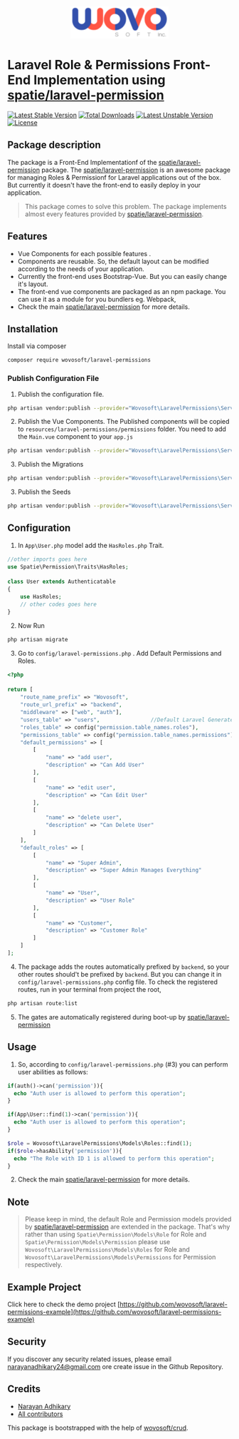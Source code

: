 <p align="center">
  <a href="https://wovosoft.com/">
    <img src="https://github.com/wovosoft/bootstrap-vue-font-awesome-picker/blob/master/wovosoft.png" alt="Wovosoft Software Development Compnay"  height="72">
  </a>
</p>

# Laravel Role & Permissions Front-End Implementation using [spatie/laravel-permission](https://github.com/spatie/laravel-permission)


[![Latest Stable Version](https://poser.pugx.org/wovosoft/laravel-permissions/v/stable)](https://packagist.org/packages/wovosoft/laravel-permissions) [![Total Downloads](https://poser.pugx.org/wovosoft/laravel-permissions/downloads)](https://packagist.org/packages/wovosoft/laravel-permissions) [![Latest Unstable Version](https://poser.pugx.org/wovosoft/laravel-permissions/v/unstable)](https://packagist.org/packages/wovosoft/laravel-permissions) [![License](https://poser.pugx.org/wovosoft/laravel-permissions/license)](https://packagist.org/packages/wovosoft/laravel-permissions)

## Package description
The package is a Front-End Implementationf of the [spatie/laravel-permission](https://github.com/spatie/laravel-permission) package. The [spatie/laravel-permission](https://github.com/spatie/laravel-permission)
is an awesome package for managing Roles & Permissionf for Laravel applications out of the box. But currently it doesn't have the front-end to easily deploy in your application.

> This package comes to solve this problem. The package implements almost every features provided by [spatie/laravel-permission](https://github.com/spatie/laravel-permission).

## Features

- Vue Components for each possible features .
- Components are reusable. So, the default layout can be modified according to the needs of your application.
- Currently the front-end uses Bootstrap-Vue. But you can easily change it's layout.
- The front-end vue components are packaged as an npm package. You can use it as a module for you bundlers eg. Webpack,
- Check the main [spatie/laravel-permission](https://github.com/spatie/laravel-permission) for more details.

## Installation

Install via composer

```bash
composer require wovosoft/laravel-permissions
```

### Publish Configuration File

1. Publish the configuration file.

```bash
php artisan vendor:publish --provider="Wovosoft\LaravelPermissions\ServiceProvider" --tag="config"
```

2. Publish the Vue Components. The Published components will be copied to `resources/laravel-permissions/permissions` folder. You need to add the `Main.vue` component to your `app.js`

```bash
php artisan vendor:publish --provider="Wovosoft\LaravelPermissions\ServiceProvider" --tag="resources"
```

3. Publish the Migrations

```bash
php artisan vendor:publish --provider="Wovosoft\LaravelPermissions\ServiceProvider" --tag="migrations"
```

3. Publish the Seeds

```bash
php artisan vendor:publish --provider="Wovosoft\LaravelPermissions\ServiceProvider" --tag="seeds"
```

## Configuration

1. In `App\User.php` model add the `HasRoles.php` Trait.

```php
//other imports goes here
use Spatie\Permission\Traits\HasRoles;

class User extends Authenticatable
{
    use HasRoles;
    // other codes goes here
}
```

2. Now Run

```bash
php artisan migrate
```

3. Go to `config/laravel-permissions.php` . Add Default Permissions and Roles.

```php
<?php

return [
    "route_name_prefix" => "Wovosoft",
    "route_url_prefix" => "backend",
    "middleware" => ["web", "auth"],
    "users_table" => "users",                //Default Laravel Generated Name
    "roles_table" => config("permission.table_names.roles"),                //comes from spatie config file.
    "permissions_table" => config("permission.table_names.permissions"),    //comes from spatie config file
    "default_permissions" => [
        [
            "name" => "add user",
            "description" => "Can Add User"
        ],
        [
            "name" => "edit user",
            "description" => "Can Edit User"
        ],
        [
            "name" => "delete user",
            "description" => "Can Delete User"
        ]
    ],
    "default_roles" => [
        [
            "name" => "Super Admin",
            "description" => "Super Admin Manages Everything"
        ],
        [
            "name" => "User",
            "description" => "User Role"
        ],
        [
            "name" => "Customer",
            "description" => "Customer Role"
        ]
    ]
];

```

4. The package adds the routes automatically prefixed by `backend`, so your other routes should't be prefixed by `backend`. But you can change it in `config/laravel-permissions.php` config file. To check the registered routes, run in your terminal from project the root,

```bash
php artisan route:list
```

5. The gates are automatically registered during boot-up by [spatie/laravel-permission](https://github.com/spatie/laravel-permission)

## Usage
1. So, according to `config/laravel-permissions.php` (#3) you can perform user abilities as follows:

```php
if(auth()->can('permission')){
  echo "Auth user is allowed to perform this operation";
}
```

```php
if(App\User::find(1)->can('permission')){
  echo "Auth user is allowed to perform this operation";
}
```

```php
$role = Wovosoft\LaravelPermissions\Models\Roles::find(1);
if($role->hasAbility('permission')){
  echo "The Role with ID 1 is allowed to perform this operation";
}
```

2. Check the main [spatie/laravel-permission](https://github.com/spatie/laravel-permission) for more details.

## Note

> Please keep in mind, the default Role and Permission models provided by [spatie/laravel-permission](https://github.com/spatie/laravel-permission) are extended in the package. That's why rather than using `Spatie\Permission\Models\Role` for Role and `Spatie\Permission\Models\Permission` please use `Wovosoft\LaravelPermissions\Models\Roles` for Role and `Wovosoft\LaravelPermissions\Models\Permissions` for Permission respectively.

## Example Project 
Click here to check the demo project [https://github.com/wovosoft/laravel-permissions-example](https://github.com/wovosoft/laravel-permissions-example)

## Security

If you discover any security related issues, please email narayanadhikary24@gmail.com
ore create issue in the Github Repository.

## Credits

- [Narayan Adhikary](https://github.com/wovosoft/laravel-permissions)
- [All contributors](https://github.com/wovosoft/laravel-permissions/graphs/contributors)

This package is bootstrapped with the help of
[wovosoft/crud](https://github.com/wovosoft/crud).
